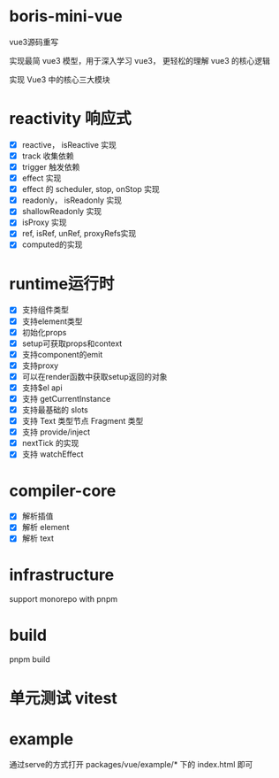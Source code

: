 # boris-mini-vue

vue3源码重写

实现最简 vue3 模型，用于深入学习 vue3， 更轻松的理解 vue3 的核心逻辑

实现 Vue3 中的核心三大模块

# reactivity 响应式

- [X] reactive， isReactive 实现
- [X] track 收集依赖
- [X] trigger 触发依赖
- [X] effect 实现
- [X] effect 的 scheduler, stop, onStop 实现
- [X] readonly， isReadonly 实现
- [X] shallowReadonly 实现
- [X] isProxy 实现
- [X] ref, isRef, unRef, proxyRefs实现
- [X] computed的实现

# runtime运行时

- [X] 支持组件类型
- [X] 支持element类型
- [X] 初始化props
- [X] setup可获取props和context
- [X] 支持component的emit
- [X] 支持proxy
- [X] 可以在render函数中获取setup返回的对象
- [X] 支持$el api
- [X] 支持 getCurrentInstance
- [X] 支持最基础的 slots
- [X] 支持 Text 类型节点 Fragment 类型
- [X] 支持 provide/inject
- [X] nextTick 的实现
- [X] 支持 watchEffect

# compiler-core

- [X] 解析插值
- [X] 解析 element
- [X] 解析 text

# infrastructure

support monorepo with pnpm

# build

  pnpm build

# 单元测试 vitest

# example

  通过serve的方式打开 packages/vue/example/* 下的 index.html 即可
